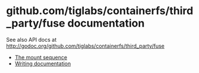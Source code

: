 # github.com/tiglabs/containerfs/third_party/fuse documentation

See also API docs at http://godoc.org/github.com/tiglabs/containerfs/third_party/fuse

- [The mount sequence](mount-sequence.md)
- [Writing documentation](writing-docs.md)

